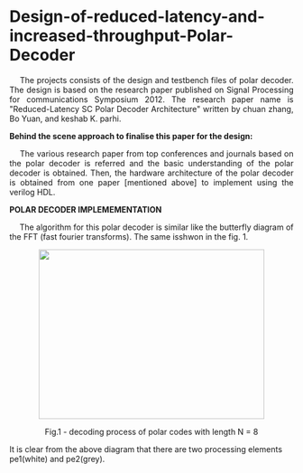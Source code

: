 # Design-of-reduced-latency-and-increased-throughput-Polar-Decoder
<p align="justify"> &emsp; The projects consists of the design and testbench files of polar decoder. The design is based on the research paper published on Signal Processing for communications Symposium 2012. The research paper name is "Reduced-Latency SC Polar Decoder Architecture" written by chuan zhang, Bo Yuan, and keshab K. parhi. </p>

**Behind the scene approach to finalise this paper for the design:** 
<p align="justify"> &emsp; The various research paper from top conferences and journals based on the polar decoder is referred and the basic understanding of the polar decoder is obtained. Then, the hardware architecture of the polar decoder is obtained from one paper [mentioned above] to implement using the verilog HDL. </p>

**POLAR DECODER IMPLEMEMENTATION**
<p align="justify"> &emsp; The algorithm for this polar decoder is similar like the butterfly diagram of the FFT (fast fourier transforms). The same isshwon in the fig. 1.
  
<p align="center">
<img src="https://user-images.githubusercontent.com/73669849/232680548-e9e87ef6-5de2-49c7-a1f3-577ccee59743.png" width="400" height="300">
</p>
<p align = "center">
Fig.1 - decoding process of polar codes with length N = 8
</p>

It is clear from the above diagram that there are two processing elements pe1(white) and pe2(grey).
